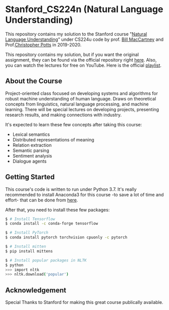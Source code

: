 # Stanford_CS224n (Natural Language Understanding)

This repository contains my solution to the Stanford course "[Natural Language Understanding](http://web.stanford.edu/class/cs224u/)" under CS224u code by prof. [Bill MacCartney](http://nlp.stanford.edu/~wcmac/) and Prof.[Christopher Potts](http://web.stanford.edu/~cgpotts/) in 2019-2020.

This repository contains my solution, but if you want the original assignment, they can be found via the official repository right [here](https://github.com/cgpotts/cs224u/). Also, you can watch the lectures for free on YouTube. Here is the official [playlist](https://www.youtube.com/playlist?list=PLoROMvodv4rObpMCir6rNNUlFAn56Js20).


## About the Course

Project-oriented class focused on developing systems and algorithms for robust machine understanding of human language. Draws on theoretical concepts from linguistics, natural language processing, and machine learning. There will be special lectures on developing projects, presenting research results, and making connections with industry.

It's expected to learn these few concepts after taking this course:

- Lexical semantics
- Distributed representations of meaning
- Relation extraction
- Semantic parsing
- Sentiment analysis
- Dialogue agents


## Getting Started

This course's code is written to run under Python 3.7. It's really recommended to install Anaconda3 for this course -to save a lot of time and effort- that can be done from [here](https://www.anaconda.com/distribution/).

After that, you need to install these few packages:
```bash
$ # Install Tensorflow
$ conda install -c conda-forge tensorflow

$ # Install PyTorch
$ conda install pytorch torchvision cpuonly -c pytorch

$ # Install mitten
$ pip install mittens

$ # Install popular packages in NLTK
$ python
>>> import nltk
>>> nltk.download('popular')
```

## Acknowledgement

Special Thanks to Stanford for making this great course publically available.

